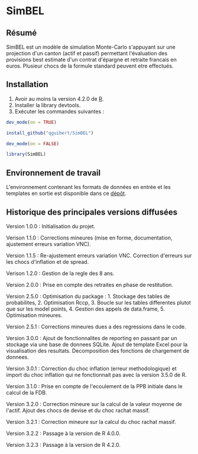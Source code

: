 # SimBEL

## Résumé

SimBEL est un modèle de simulation Monte-Carlo s'appuyant sur une projection d'un canton (actif et passif) permettant l'évaluation des provisions best estimate d'un contrat d'épargne et retraite francais en euros. Plusieur chocs de la formule standard peuvent etre effectués.

## Installation

1.	Avoir au moins la version 4.2.0 de [R](https://www.r-project.org/).
2.	Installer la library devtools.
3.	Exécuter les commandes suivantes :

``` r
dev_mode(on = TRUE)

install_github("qguibert/SimBEL")

dev_mode(on = FALSE)

library(SimBEL)
```

## Environnement de travail

L'environnement contenant les formats de données en entrée et les templates en sortie est disponible dans ce [dépôt]( https://github.com/primact/Environnement).



## Historique des principales versions diffusées

Version 1.0.0 : Initialisation du projet.

Verison 1.1.0 : Corrections mineures (mise en forme, documentation, ajustement erreurs variation VNC).

Version 1.1.5 : Re-ajustement erreurs variation VNC. Correction d'erreurs sur les chocs d'inflation et de spread.

Verison 1.2.0 : Gestion de la regle des 8 ans.

Version 2.0.0 : Prise en compte des retraites en phase de restitution.

Version 2.5.0 : Optimisation du package : 1. Stockage des tables de probabilites, 2. Optimisation Rccp, 3. Boucle sur les tables
differentes plutot que sur les model points, 4. Gestion des appels de data.frame, 5. Optimisation mineures.

Version 2.5.1 : Corrections mineures dues a des regressions dans le code.

Version 3.0.0 : Ajout de fonctionnalites de reporting en passant par un stockage via une base de donnees SQLite. Ajout de template Excel pour la visualisation des resultats. Decomposition des fonctions de chargement de donnees. 

Version 3.0.1 : Correction du choc inflation (erreur methodologique) et import du choc inflation qui ne fonctionnait pas avec la version 3.5.0 de R. 

Version 3.1.0 : Prise en compte de l'ecoulement de la PPB initiale dans le calcul de la FDB.

Version 3.2.0 : Correction mineure sur la calcul de la valeur moyenne de l'actif. Ajout des chocs de devise et du choc rachat massif. 

Version 3.2.1 : Correction mineure sur la calcul du choc rachat massif.

Version 3.2.2 : Passage à la version de R 4.0.0.

Version 3.2.3 : Passage à la version de R 4.2.0.

